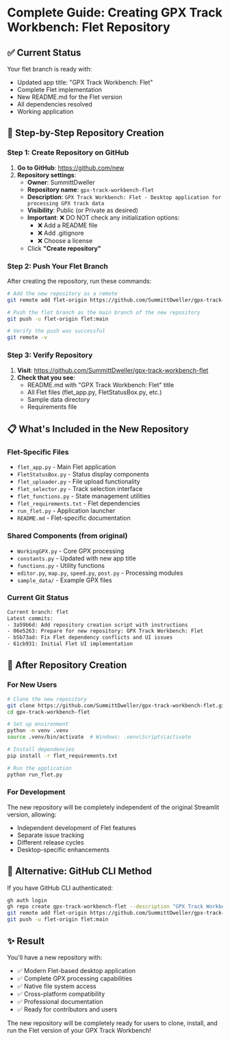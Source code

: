 # Complete Guide: Creating GPX Track Workbench: Flet Repository

## ✅ Current Status
Your flet branch is ready with:
- Updated app title: "GPX Track Workbench: Flet"
- Complete Flet implementation
- New README.md for the Flet version
- All dependencies resolved
- Working application

## 🚀 Step-by-Step Repository Creation

### Step 1: Create Repository on GitHub

1. **Go to GitHub**: https://github.com/new
2. **Repository settings**:
   - **Owner**: SummittDweller
   - **Repository name**: `gpx-track-workbench-flet`
   - **Description**: `GPX Track Workbench: Flet - Desktop application for processing GPX track data`
   - **Visibility**: Public (or Private as desired)
   - **Important**: ❌ DO NOT check any initialization options:
     - ❌ Add a README file
     - ❌ Add .gitignore
     - ❌ Choose a license
   - Click **"Create repository"**

### Step 2: Push Your Flet Branch

After creating the repository, run these commands:

```bash
# Add the new repository as a remote
git remote add flet-origin https://github.com/SummittDweller/gpx-track-workbench-flet.git

# Push the flet branch as the main branch of the new repository
git push -u flet-origin flet:main

# Verify the push was successful
git remote -v
```

### Step 3: Verify Repository

1. **Visit**: https://github.com/SummittDweller/gpx-track-workbench-flet
2. **Check that you see**:
   - README.md with "GPX Track Workbench: Flet" title
   - All Flet files (flet_app.py, FletStatusBox.py, etc.)
   - Sample data directory
   - Requirements file

## 📋 What's Included in the New Repository

### Flet-Specific Files
- `flet_app.py` - Main Flet application
- `FletStatusBox.py` - Status display components
- `flet_uploader.py` - File upload functionality
- `flet_selector.py` - Track selection interface
- `flet_functions.py` - State management utilities
- `flet_requirements.txt` - Flet dependencies
- `run_flet.py` - Application launcher
- `README.md` - Flet-specific documentation

### Shared Components (from original)
- `WorkingGPX.py` - Core GPX processing
- `constants.py` - Updated with new app title
- `functions.py` - Utility functions
- `editor.py`, `map.py`, `speed.py`, `post.py` - Processing modules
- `sample_data/` - Example GPX files

### Current Git Status
```bash
Current branch: flet
Latest commits:
- 3a59b6d: Add repository creation script with instructions
- 06e5263: Prepare for new repository: GPX Track Workbench: Flet  
- b5b73ad: Fix Flet dependency conflicts and UI issues
- 61cb931: Initial Flet UI implementation
```

## 🎯 After Repository Creation

### For New Users
```bash
# Clone the new repository
git clone https://github.com/SummittDweller/gpx-track-workbench-flet.git
cd gpx-track-workbench-flet

# Set up environment
python -m venv .venv
source .venv/bin/activate  # Windows: .venv\Scripts\activate

# Install dependencies
pip install -r flet_requirements.txt

# Run the application
python run_flet.py
```

### For Development
The new repository will be completely independent of the original Streamlit version, allowing:
- Independent development of Flet features
- Separate issue tracking
- Different release cycles
- Desktop-specific enhancements

## 🔄 Alternative: GitHub CLI Method
If you have GitHub CLI authenticated:
```bash
gh auth login
gh repo create gpx-track-workbench-flet --description "GPX Track Workbench: Flet - Desktop application for processing GPX track data" --public
git remote add flet-origin https://github.com/SummittDweller/gpx-track-workbench-flet.git
git push -u flet-origin flet:main
```

## ✨ Result
You'll have a new repository with:
- ✅ Modern Flet-based desktop application
- ✅ Complete GPX processing capabilities
- ✅ Native file system access
- ✅ Cross-platform compatibility
- ✅ Professional documentation
- ✅ Ready for contributors and users

The new repository will be completely ready for users to clone, install, and run the Flet version of your GPX Track Workbench!